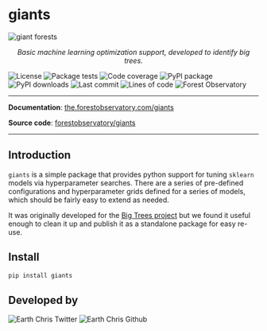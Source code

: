 # giants

<img src="https://the.forestobservatory.com/assets/shared/banner-giants.jpg" alt="giant forests"/>

<p align="center">
  <em>Basic machine learning optimization support, developed to identify big trees.</em>
</p>

![License](https://img.shields.io/github/license/forestobservatory/giants)
![Package tests](https://img.shields.io/github/workflow/status/forestobservatory/giants/run-pytest/main)
![Code coverage](https://img.shields.io/codecov/c/github/forestobservatory/giants)
![PyPI package](https://img.shields.io/pypi/v/giants)
![PyPI downloads](https://img.shields.io/pypi/dm/giants)
![Last commit](https://img.shields.io/github/last-commit/forestobservatory/giants)
![Lines of code](https://img.shields.io/tokei/lines/github/forestobservatory/giants)
![Forest Observatory](https://img.shields.io/twitter/follow/forestobs?style=social)

---

**Documentation**: [the.forestobservatory.com/giants](https://the.forestobservatory.com/giants)

**Source code**: [forestobservatory/giants](https://github.com/forestobservatory/giants)

---

## Introduction

`giants` is a simple package that provides python support for tuning `sklearn` models via hyperparameter searches. There are a series of pre-defined configurations and hyperparameter grids defined for a series of models, which should be fairly easy to extend as needed.

It was originally developed for the [Big Trees project](https://github.com/forestobservatory/cfo-big-trees) but we found it useful enough to clean it up and publish it as a standalone package for easy re-use.

## Install

```bash
pip install giants
```

## Developed by

![Earth Chris Twitter](https://img.shields.io/twitter/follow/earth_chris)
![Earth Chris Github](https://img.shields.io/github/followers/earth-chris?style=social)
